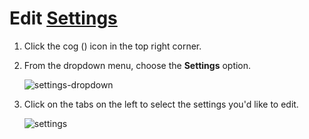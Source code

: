 # Edit [Settings](/#settings)

1. Click the cog (<i class="icon-vector-cog"></i>) icon in the top right corner.
2. From the dropdown menu, choose the **Settings** option.

    ![settings-dropdown](/static/images/help/cog_dropdown_settings.png)

3. Click on the tabs on the left to select the settings you'd like to edit.

    ![settings](/static/images/help/display-settings.png)
